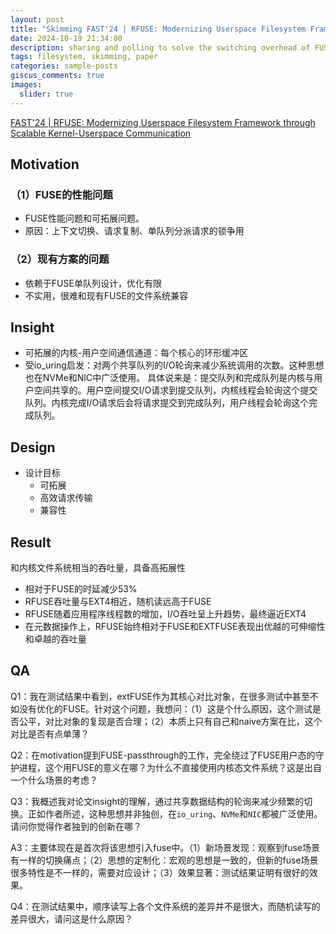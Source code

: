 ```yaml
---
layout: post
title: "Skimming FAST'24 | RFUSE: Modernizing Userspace Filesystem Framework through Scalable Kernel-Userspace Communication"
date: 2024-10-19 21:34:00
description: sharing and polling to solve the switching overhead of FUSE
tags: filesystem, skimming, paper
categories: sample-posts
giscus_comments: true
images:
  slider: true
---
```


<a href="https://www.usenix.org/conference/fast24/presentation/cho"> FAST'24 | RFUSE: Modernizing Userspace Filesystem Framework through Scalable Kernel-Userspace Communication </a>

## Motivation
### （1）FUSE的性能问题
- FUSE性能问题和可拓展问题。
- 原因：上下文切换、请求复制、单队列分派请求的锁争用

### （2）现有方案的问题
- 依赖于FUSE单队列设计，优化有限
- 不实用，很难和现有FUSE的文件系统兼容

## Insight
- 可拓展的内核-用户空间通信通道：每个核心的环形缓冲区
- 受io_uring启发：对两个共享队列的I/O轮询来减少系统调用的次数。这种思想也在NVMe和NIC中广泛使用。
具体说来是：提交队列和完成队列是内核与用户空间共享的。用户空间提交I/O请求到提交队列，内核线程会轮询这个提交队列。内核完成I/O请求后会将请求提交到完成队列，用户线程会轮询这个完成队列。

## Design
- 设计目标
	- 可拓展
	- 高效请求传输
	- 兼容性

## Result
和内核文件系统相当的吞吐量，具备高拓展性
- 相对于FUSE的时延减少53%
- RFUSE吞吐量与EXT4相近，随机读远高于FUSE
- RFUSE随着应用程序线程数的增加，I/O吞吐呈上升趋势，最终逼近EXT4
- 在元数据操作上，RFUSE始终相对于FUSE和EXTFUSE表现出优越的可伸缩性和卓越的吞吐量


## QA

Q1：我在测试结果中看到，extFUSE作为其核心对比对象，在很多测试中甚至不如没有优化的FUSE。针对这个问题，我想问：（1）这是个什么原因，这个测试是否公平，对比对象的复现是否合理；（2）本质上只有自己和naive方案在比，这个对比是否有点单薄？

Q2：在motivation提到FUSE-passthrough的工作，完全绕过了FUSE用户态的守护进程，这个用FUSE的意义在哪？为什么不直接使用内核态文件系统？这是出自一个什么场景的考虑？

Q3：我概述我对论文insight的理解，通过共享数据结构的轮询来减少频繁的切换。正如作者所述，这种思想并非独创，在`io_uring`、`NVMe`和`NIC`都被广泛使用。请问你觉得作者独到的创新在哪？

A3：主要体现在是首次将该思想引入fuse中。（1）新场景发现：观察到fuse场景有一样的切换痛点；（2）思想的定制化：宏观的思想是一致的，但新的fuse场景很多特性是不一样的，需要对应设计；（3）效果显著：测试结果证明有很好的效果。

Q4：在测试结果中，顺序读写上各个文件系统的差异并不是很大，而随机读写的差异很大，请问这是什么原因？